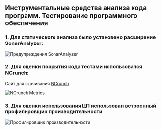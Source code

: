 ## Инструментальные средства анализа кода программ. Тестирование программного обеспечения


### 1. Для статического анализа было установено расширение SonarAnalyzer:
![Предупреждения SonarAnalyzer](https://github.com/user-attachments/assets/11928855-fce7-4f08-b57a-dfeb571b8838)

### 2. Для оценки покрытия кода тестами использовался NCrunch: 
Сайт для скачивания [NCrunch](https://www.ncrunch.net/)

![NCrunch Metrics](https://github.com/user-attachments/assets/f32a5a65-3e2c-4e67-848c-6e7eff15ae22)

### 3. Для оценки использования ЦП использован встроенный профилировщик производительности 
![Профилировщик производительности](https://github.com/user-attachments/assets/12d4bab5-10cc-4306-a7f0-1c2947d16d29)

